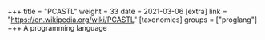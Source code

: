 +++
title = "PCASTL"
weight = 33
date = 2021-03-06
[extra]
link = "https://en.wikipedia.org/wiki/PCASTL"
[taxonomies]
groups = ["proglang"]
+++
A programming language

